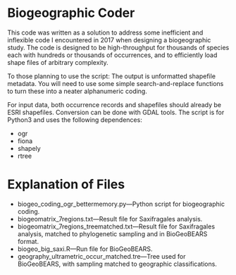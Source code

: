 # Biogeographic Coder
This code was written as a solution to address some inefficient and inflexible code I encountered in 2017 when designing a biogeographic study. The code is designed to be high-throughput for thousands of species each with hundreds or thousands of occurrences, and to efficiently load shape files of arbitrary complexity.

To those planning to use the script: The output is unformatted shapefile metadata. You will need to use some simple search-and-replace functions to turn these into a neater alphanumeric coding.

For input data, both occurrence records and shapefiles should already be ESRI shapefiles. Conversion can be done with GDAL tools. The script is for Python3 and uses the following dependences:
* ogr
* fiona 
* shapely
* rtree

# Explanation of Files
* biogeo_coding_ogr_bettermemory.py&mdash;Python script for biogeographic coding.
* biogeomatrix_7regions.txt&mdash;Result file for Saxifragales analysis.
* biogeomatrix_7regions_treematched.txt&mdash;Result file for Saxifragales analysis, matched to phylogenetic sampling and in BioGeoBEARS format.
* biogeo_big_saxi.R&mdash;Run file for BioGeoBEARS.
* geography_ultrametric_occur_matched.tre&mdash;Tree used for BioGeoBEARS, with sampling matched to geographic classifications.
